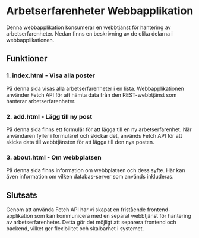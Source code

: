 # Arbetserfarenheter Webbapplikation

Denna webbapplikation konsumerar en webbtjänst för hantering av arbetserfarenheter. Nedan finns en beskrivning av de olika delarna i webbapplikationen.

## Funktioner

### 1. index.html - Visa alla poster

På denna sida visas alla arbetserfarenheter i en lista. Webbapplikationen använder Fetch API för att hämta data från den REST-webbtjänst som hanterar arbetserfarenheter.

### 2. add.html - Lägg till ny post

På denna sida finns ett formulär för att lägga till en ny arbetserfarenhet. När användaren fyller i formuläret och skickar det, används Fetch API för att skicka data till webbtjänsten för att lägga till den nya posten.

### 3. about.html - Om webbplatsen

På denna sida finns information om webbplatsen och dess syfte. Här kan även information om vilken databas-server som används inkluderas.

## Slutsats

Genom att använda Fetch API har vi skapat en fristående frontend-applikation som kan kommunicera med en separat webbtjänst för hantering av arbetserfarenheter. Detta gör det möjligt att separera frontend och backend, vilket ger flexibilitet och skalbarhet i systemet.

